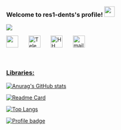 <h3 align="left">
  Welcome to res1-dents's profile!
  <img src="https://media.giphy.com/media/hvRJCLFzcasrR4ia7z/giphy.gif" width="28">
</h3>


<p align="left">
  <a href="https://github.com/DenverCoder1/readme-typing-svg"><img src="https://readme-typing-svg.herokuapp.com?color=F71211&center=false&vCenter=false&lines=Android+developer;2%2B+years+of+coding+experience;Always+learning+new+things"></a>
</p>


<!-- Social icons section -->
<p align="left">
  <a href="https://discordapp.com/users/8295" alt="Discord"><img width="32px" src="https://i.imgur.com/OViZO8J.png"/></a>
  &#8287;&#8287;&#8287;&#8287;&#8287;
  <a href="https://t.me/ytrewqcxz"><img width="32px" alt="Telegram" title="Telegram" src="https://upload.wikimedia.org/wikipedia/commons/thumb/8/83/Telegram_2019_Logo.svg/1200px-Telegram_2019_Logo.svg.png"></a>
    &#8287;&#8287;&#8287;&#8287;&#8287;
  <a href="https://spb.hh.ru/resume/c931c3c3ff076b90d50039ed1f37446549614f"><img width="32px" alt="HH" title="HH" src="https://upload.wikimedia.org/wikipedia/commons/thumb/7/79/HeadHunter_logo.png/200px-HeadHunter_logo.png"></a>
    &#8287;&#8287;&#8287;&#8287;&#8287;
  <a href="mailto:res1.main@gmail.com"><img width="32px" alt="mail" title="mail" src="https://static.tildacdn.com/tild6262-3762-4037-b561-346434663265/mail_ru_logo_icon_14.png"/>
</p>

<br/>
  <h3> 
  Libraries:  
</h3>
  
  ![Anurag's GitHub stats](https://github-readme-stats.vercel.app/api?username=res1-dent&show_icons=true&theme=radical)

[![Readme Card](https://denvercoder1-github-readme-stats.vercel.app/api/pin/?username=renlov&repo=shadowlibrary&theme=react&bg_color=1F222E&title_color=F85D7F&icon_color=F8D866&hide_border=true&show_icons=false
)](https://github.com/renlov/shadowlibrary)

[![Top Langs](https://github-readme-stats.vercel.app/api/top-langs/?username=res1-dent&layout=compact)](https://github.com/res1-dent/github-readme-stats)

[![Profile badge](https://www.codewars.com/users/res1/badges/large)](https://www.codewars.com/users/res1)
